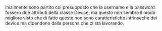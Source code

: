 inizilmente sono partito col presupposto che la username e la password fossero due attributi della classe Device, ma questo non sembra il modo migliore visto che di fatto queste non sono caratteristiche intrinseche dei device ma dipendono 
dalla persona che ci sta lavorando.
